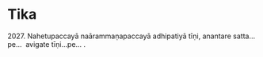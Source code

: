 

# Tika






2027\. Nahetupaccayā naārammaṇapaccayā adhipatiyā tīṇi, anantare satta…pe…  avigate tīṇi…pe… .



